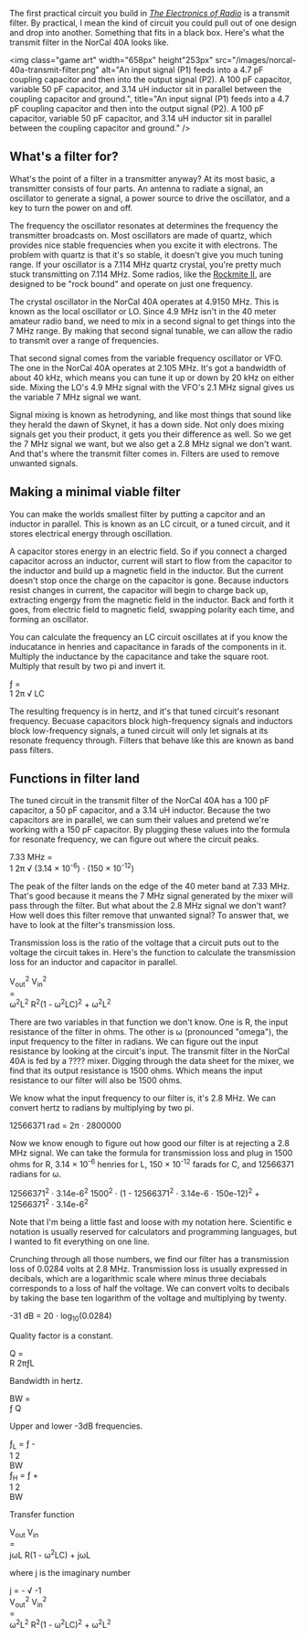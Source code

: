 <!--
title: Building the NorCal 40A transmit filter
created: 15 May 2014 - 7:06 pm
updated: 21 May 2014 - 10:03 pm
publish: 21 May 2014
slug: transmit-filter
tags: building, radio
-->

The first practical circuit you build in [_The Electronics of Radio_][book] is a
transmit filter. By practical, I mean the kind of circuit you could pull out of
one design and drop into another. Something that fits in a black box. Here's
what the transmit filter in the NorCal 40A looks like.

<img class="game art" width="658px" height"253px"
     src="/images/norcal-40a-transmit-filter.png"
     alt="An input signal (P1) feeds into a 4.7 pF coupling capacitor and then into the output signal (P2). A 100 pF capacitor, variable 50 pF capacitor, and 3.14 uH inductor sit in parallel between the coupling capacitor and ground.",
   title="An input signal (P1) feeds into a 4.7 pF coupling capacitor and then into the output signal (P2). A 100 pF capacitor, variable 50 pF capacitor, and 3.14 uH inductor sit in parallel between the coupling capacitor and ground." />

## What's a filter for? ##

What's the point of a filter in a transmitter anyway? At its most basic, a
transmitter consists of four parts. An antenna to radiate a signal,
an oscillator to generate a signal, a power source to drive the oscillator,
and a key to turn the power on and off.

The frequency the oscillator resonates at determines the frequency the
transmitter broadcasts on. Most oscillators are made of quartz, which provides
nice stable frequencies when you excite it with electrons. The problem with
quartz is that it's so stable, it doesn't give you much tuning range. If your
oscillator is a 7.114 MHz quartz crystal, you're pretty much stuck transmitting
on 7.114 MHz. Some radios, like the [Rockmite II][rm40], are designed to be
"rock bound" and operate on just one frequency.

The crystal oscillator in the NorCal 40A operates at 4.9150 MHz. This is known
as the local oscillator or LO. Since 4.9 MHz isn't in the 40 meter amateur radio
band, we need to mix in a second signal to get things into the 7 MHz range. By
making that second signal tunable, we can allow the radio to transmit over a
range of frequencies.

That second signal comes from the variable frequency oscillator or VFO. The one
in the NorCal 40A operates at 2.105 MHz. It's got a bandwidth of about 40 kHz,
which means you can tune it up or down by 20 kHz on either side. Mixing the LO's
4.9 MHz signal with the VFO's 2.1 MHz signal gives us the variable 7 MHz signal
we want.

Signal mixing is known as hetrodyning, and like most things that sound like they
herald the dawn of Skynet, it has a down side. Not only does mixing signals get
you their product, it gets you their difference as well. So we get the 7 MHz
signal we want, but we also get a 2.8 MHz signal we don't want. And that's where
the transmit filter comes in. Filters are used to remove unwanted signals.

## Making a minimal viable filter ##

You can make the worlds smallest filter by putting a capcitor and an inductor in
parallel. This is known as an LC circuit, or a tuned circuit, and it stores
electrical energy through oscillation.

A capacitor stores energy in an electric field. So if you connect a charged
capacitor across an inductor, current will start to flow from the capacitor
to the inductor and build up a magnetic field in the inductor. But the current
doesn't stop once the charge on the capacitor is gone. Because inductors resist
changes in current, the capacitor will begin to charge back up, extracting
engergy from the magnetic field in the inductor. Back and forth it goes, from
electric field to magnetic field, swapping polarity each time, and forming
an oscillator.

You can calculate the frequency an LC circuit oscillates at if you know the
inducatance in henries and capacitance in farads of the components in it.
Multiply the inductance by the capacitance and take the square root. Multiply
that result by two pi and invert it.

<div class="math">&fnof; =
<div class="fraction">
<span class="fup">1</span>
<span class="bar"></span>
<span class="fdn">2&pi;
  <span class="radical">&radic;</span>
  <span class="radicand">LC</span>
</span>
</div>
</div>

The resulting frequency is in hertz, and it's that tuned circuit's resonant
frequency. Becuase capacitors block high-frequency signals and inductors block
low-frequency signals, a tuned circuit will only let signals at its resonate
frequency through. Filters that behave like this are known as band pass filters.

## Functions in filter land ##

The tuned circuit in the transmit filter of the NorCal 40A has a 100 pF
capacitor, a 50 pF capacitor, and a 3.14 uH inductor. Because the two capacitors
are in parallel, we can sum their values and pretend we're working with a 150 pF
capacitor. By plugging these values into the formula for resonate frequency, we
can figure out where the circuit peaks.

<div class="math">7.33 MHz =
<div class="fraction">
<span class="fup">1</span>
<span class="bar"></span>
<span class="fdn">2&pi;
  <span class="radical">&radic;</span>
  <span class="radicand">(3.14 &times; 10<sup>-6</sup>) &sdot; (150 &times; 10<sup>-12</sup>)</span>
</span>
</div>
</div>

The peak of the filter lands on the edge of the 40 meter band at 7.33 MHz.
That's good because it means the 7 MHz signal generated by the mixer will pass
through the filter. But what about the 2.8 MHz signal we don't want? How well
does this filter remove that unwanted signal? To answer that, we have to look
at the filter's transmission loss.

Transmission loss is the ratio of the voltage that a circuit puts out to the
voltage the circuit takes in. Here's the function to calculate the transmission
loss for an inductor and capacitor in parallel.

<div class="math"><div class="fraction">
<span class="fup">V<sub>out</sub><sup>2</sup></span>
<span class="fdn">V<sub>in</sub><sup>2</sup></span>
</div> = <div class="fraction">
<span class="fup">&omega;<sup>2</sup>L<sup>2</sup></span>
<span class="fdn">R<sup>2</sup>(1 - &omega;<sup>2</sup>LC)<sup>2</sup> + &omega;<sup>2</sup>L<sup>2</sup></span>
</div>
</div>

There are two variables in that function we don't know. One is R, the input
resistance of the filter in ohms. The other is &omega; (pronounced "omega"),
the input frequency to the filter in radians. We can figure out the input
resistance by looking at the circuit's input. The transmit filter in the NorCal
40A is fed by a ???? mixer. Digging through the data sheet for the mixer, we
find that its output resistance is 1500 ohms. Which means the input resistance
to our filter will also be 1500 ohms.

We know what the input frequency to our filter is, it's 2.8 MHz. We can convert
hertz to radians by multiplying by two pi.

<p class="math">12566371 rad = 2&pi; &sdot; 2800000</p>

Now we know enough to figure out how good our filter is at rejecting a 2.8 MHz
signal. We can take the formula for transmission loss and  plug in 1500 ohms for
R, 3.14 &times; 10<sup>-6</sup> henries for L, 150 &times; 10<sup>-12</sup>
farads for C, and 12566371 radians for &omega;.

<p class="math"><span class="fraction">
<span class="fup">12566371<sup>2</sup> &sdot; 3.14e-6<sup>2</sup></span>
<span class="fdn">1500<sup>2</sup> &sdot; (1 - 12566371<sup>2</sup> &sdot; 3.14e-6 &sdot; 150e-12)<sup>2</sup> + 12566371<sup>2</sup> &sdot; 3.14e-6<sup>2</sup></span>
</p>

Note that I'm being a little fast and loose with my notation here. Scientific e
notation is usually reserved for calculators and programming languages, but I
wanted to fit everything on one line.

Crunching through all those numbers, we find our filter has a transmission loss
of 0.0284 volts at 2.8 MHz. Transmission loss is usually expressed in decibals,
which are a logarithmic scale where minus three deciabals corresponds to a loss
of half the voltage. We can convert volts to decibals by taking the base ten
logarithm of the voltage and multiplying by twenty.

<p class="math">-31 dB = 20 &sdot; log<sub>10</sub>(0.0284)</p>

<div id="chart" class="chart"></div>

<script src="/js/d3.min.js" charset="utf-8"></script>
<script>
var data = []
for (i = 1; i <= 14; i += 0.1) {
  data.push(i.toFixed(1))
}

var w = 500
  , h = 500
  , margin = 48
  , y = d3.scale.linear().domain([-60, 0]).range([h - margin, 0 + margin])
  , x = d3.scale.linear().domain([0, data.length]).range([0 + margin, w - margin])
  , L = 0.00000314
  , L2 = L * L
  , C = 0.000000000150
  , R = 1500
  , R2 = R * R

var gain = function(mhz) {
  var hz = mhz * 1000000
  var w = hz * 2 * Math.PI
  var w2 = w * w
  var t = 1 - w2 * L * C
  var t2 = t * t
  var vo = w2 * L2
  var vi = R2 * t2 + vo
  var v = Math.sqrt(vo / vi)
  var db = 20 * (Math.log(v) / Math.log(10))
  return db
}

var vis = d3.select('#chart')
  .append('svg:svg')
  .attr('width', '100%')
  .attr('height', '100%')
  .attr('viewBox', '0 0 '+w+' '+h+'')

var g = vis.append('svg:g')

var line = d3.svg.line()
  .x(function(d, i) { return x(i) })
  .y(function(d) { return y(gain(d)) })

var xAxis = d3.svg.axis().scale(x).ticks(5).orient('bottom')
  .tickFormat(function(d, i) { return Math.round(data[d])+' MHz' })

var yAxis = d3.svg.axis().scale(y).ticks(4).orient('left')
  .tickFormat(function(d, i) { return d+' dB' })

g.append('svg:g')
  .attr('class', 'x axis')
  .attr('transform', 'translate(0,'+(h - margin)+')')
  .call(xAxis)

g.append('svg:g')
  .attr('class', 'y axis')
  .attr('transform', 'translate('+margin+',0)')
  .call(yAxis)

g.append('svg:path')
  .attr('d', line(data))

</script>

Quality factor is a constant.

<div class="math">Q =
<div class="fraction">
<span class="fup">R</span>
<span class="bar"></span>
<span class="fdn">2&pi;&fnof;L</span>
</div>
</div>

Bandwidth in hertz.

<div class="math">BW =
<div class="fraction">
<span class="fup">&fnof;</span>
<span class="fdn">Q</span>
</div>
</div>

Upper and lower -3dB frequencies.

<div class="math">&fnof;<sub>L</sub> = &fnof; -
<div class="fraction">
<span class="fup">1</span>
<span class="bar"></span>
<span class="fdn">2</span>
</div> BW
</div>

<div class="math">&fnof;<sub>H</sub> = &fnof; +
<div class="fraction">
<span class="fup">1</span>
<span class="bar"></span>
<span class="fdn">2</span>
</div> BW
</div>

Transfer function

<div class="math"><div class="fraction">
<span class="fup">V<sub>out</sub></span>
<span class="fdn">V<sub>in</sub></span>
</div> = <div class="fraction">
<span class="fup">j&omega;L</span>
<span class="fdn">R(1 - &omega;<sup>2</sup>LC) + j&omega;L</span>
</div>
</div>

where j is the imaginary number

<div class="math">j = -
<span class="radical">&radic;</span>
<span class="radicand">-1</span>
</div>

<div class="math"><div class="fraction">
<span class="fup">V<sub>out</sub><sup>2</sup></span>
<span class="fdn">V<sub>in</sub><sup>2</sup></span>
</div> = <div class="fraction">
<span class="fup">&omega;<sup>2</sup>L<sup>2</sup></span>
<span class="fdn">R<sup>2</sup>(1 - &omega;<sup>2</sup>LC)<sup>2</sup> + &omega;<sup>2</sup>L<sup>2</sup></span>
</div>
</div>


[book]: http://cambridge.org/us/academic/subjects/engineering/rf-and-microwave-engineering/electronics-radio "David Rutledge (Cambridge University Press): The Electronics of Radio"
[rm40]: http://www.qrpme.com/?p=product&id=RM4 "Rex Harper, W1REX (QRPme): Rockmite ][ 40m Transceiver"
